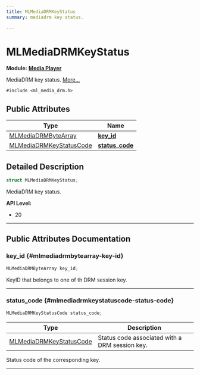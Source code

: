 ```yaml
---
title: MLMediaDRMKeyStatus
summary: mediadrm key status. 

---
```


# MLMediaDRMKeyStatus

**Module:** **[Media Player](/api-ref/api/Modules/group___media_player/group___media_player.md)**



MediaDRM key status.  [More...](#detailed-description)


`#include <ml_media_drm.h>`

## Public Attributes

| Type           | Name           |
| -------------- | -------------- |
| [MLMediaDRMByteArray](/api-ref/api/Modules/group___media_player/struct_m_l_media_d_r_m_byte_array.md) | **[key_id](/api-ref/api/Modules/group___media_player/struct_m_l_media_d_r_m_key_status.md#mlmediadrmbytearray-key-id)**  |
| [MLMediaDRMKeyStatusCode](/api-ref/api/Modules/group___media_player/group___media_player.md#enums-mlmediadrmkeystatuscode) | **[status_code](/api-ref/api/Modules/group___media_player/struct_m_l_media_d_r_m_key_status.md#mlmediadrmkeystatuscode-status-code)**  |

## Detailed Description

```cpp
struct MLMediaDRMKeyStatus;
```

MediaDRM key status. 




**API Level:**
  * 20 




-----------
## Public Attributes Documentation

### key_id {#mlmediadrmbytearray-key-id}

```cpp
MLMediaDRMByteArray key_id;
```


KeyID that belongs to one of th DRM session key. 





-----------

### status_code {#mlmediadrmkeystatuscode-status-code}

```cpp
MLMediaDRMKeyStatusCode status_code;
```



| Type | Description |
|--|--|
| [MLMediaDRMKeyStatusCode](/api-ref/api/Modules/group___media_player/group___media_player.md#enums-mlmediadrmkeystatuscode) | Status code associated with a DRM session key.  |


Status code of the corresponding key. 





-----------

